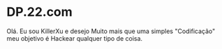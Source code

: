 # DP.22.com
Olá. Eu sou KillerXu e desejo Muito mais que uma simples "Codificação" meu objetivo é Hackear qualquer tipo de coisa.
